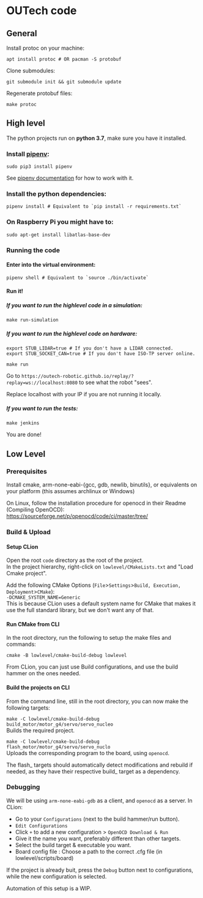 # OUTech code

## General 

Install protoc on your machine:
```shell
apt install protoc # OR pacman -S protobuf
```

Clone submodules:
```shell
git submodule init && git submodule update
```

Regenerate protobuf files:
```shell
make protoc
```

## High level
The python projects run on **python 3.7**, make sure you have it installed.

###  Install [pipenv](https://github.com/pypa/pipenv):
```shell
sudo pip3 install pipenv
```
See [pipenv documentation](https://github.com/pypa/pipenv/blob/master/README.md) for how to work with it.

### Install the python dependencies:
```shell
pipenv install # Equivalent to `pip install -r requirements.txt`
```

### On Raspberry Pi you might have to: 
```
sudo apt-get install libatlas-base-dev
```

### Running the code
#### Enter into the virtual environment:
```shell
pipenv shell # Equivalent to `source ./bin/activate`
```

#### Run it!
##### If you want to run the highlevel code in a simulation:
```shell
make run-simulation
```
##### If you want to run the highlevel code on hardware:
```shell
export STUB_LIDAR=true # If you don't have a LIDAR connected.
export STUB_SOCKET_CAN=true # If you don't have ISO-TP server online.

make run
```
Go to `https://outech-robotic.github.io/replay/?replay=ws://localhost:8080` to see what the robot "sees".

Replace localhost with your IP if you are not running it locally.

##### If you want to run the tests:
```shell
make jenkins
```

You are done! 

## Low Level
### Prerequisites
Install cmake, arm-none-eabi-{gcc, gdb, newlib, binutils}, or equivalents on your platform (this assumes archlinux or Windows)

On Linux, follow the installation procedure for openocd in their Readme (Compiling OpenOCD):\
https://sourceforge.net/p/openocd/code/ci/master/tree/

### Build & Upload
#### Setup CLion
Open the root ```code``` directory as the root of the project.\
In the project hierarchy, right-click on ```lowlevel/CMakeLists.txt``` and "Load Cmake project".

Add the following CMake Options (```File```>```Settings```>```Build, Execution, Deployment```>```CMake```):\
```-DCMAKE_SYSTEM_NAME=Generic```\
This is because CLion uses a default system name for CMake that makes it use the full standard library, but we don't want any of that.

#### Run CMake from CLI
In the root directory, run the following to setup the make files and commands:
```shell script
cmake -B lowlevel/cmake-build-debug lowlevel
```

From CLion, you can just use Build configurations, and use the build hammer on the ones needed.

#### Build the projects on CLI
From the command line, still in the root directory, you can now make the following targets:

```make -C lowlevel/cmake-build-debug build_motor/motor_g4/servo/servo_nucleo```\
Builds the required project.

```make -C lowlevel/cmake-build-debug flash_motor/motor_g4/servo/servo_nuclo```\
Uploads the corresponding program to the board, using ```openocd```.

The  flash_ targets should automatically detect modifications and rebuild if needed, as they have their respective build_ target as a dependency.

### Debugging

We will be using ```arm-none-eabi-gdb``` as a client, and ```openocd``` as a server.
In CLion:
* Go to your ```Configurations``` (next to the build hammer/run button).
* ```Edit Configurations```
* Click ```+``` to add a new configuration > ```OpenOCD Download & Run```
* Give it the name you want, preferably different than other targets.
* Select the build target & executable you want.
* Board config file : Choose a path to the correct .cfg file (in lowlevel/scripts/board)

If the project is already buit, press the ```Debug``` button next to configurations, while the new configuration is selected.

Automation of this setup is a WIP.